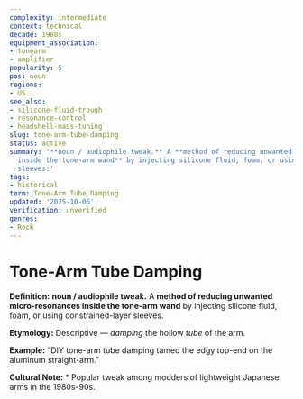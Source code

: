 ```yaml
---
complexity: intermediate
context: technical
decade: 1980s
equipment_association:
- tonearm
- amplifier
popularity: 5
pos: noun
regions:
- US
see_also:
- silicone-fluid-trough
- resonance-control
- headshell-mass-tuning
slug: tone-arm-tube-damping
status: active
summary: '**noun / audiophile tweak.** A **method of reducing unwanted micro-resonances
  inside the tone-arm wand** by injecting silicone fluid, foam, or using constrained-layer
  sleeves.'
tags:
- historical
term: Tone-Arm Tube Damping
updated: '2025-10-06'
verification: unverified
genres:
- Rock
---
```


# Tone-Arm Tube Damping

**Definition:** **noun / audiophile tweak.** A **method of reducing unwanted micro-resonances inside the tone-arm wand** by injecting silicone fluid, foam, or using constrained-layer sleeves.

**Etymology:** Descriptive — *damping* the hollow *tube* of the arm.

**Example:** “DIY tone-arm tube damping tamed the edgy top-end on the aluminum straight-arm.”

**Cultural Note:** * Popular tweak among modders of lightweight Japanese arms in the 1980s-90s.

